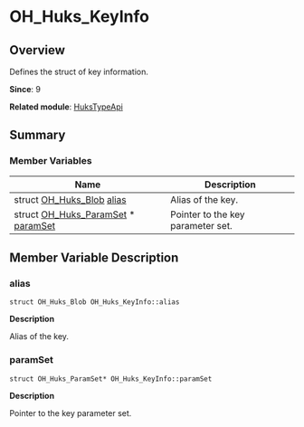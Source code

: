# OH_Huks_KeyInfo


## Overview

Defines the struct of key information.

**Since**: 9

**Related module**: [HuksTypeApi](_huks_type_api.md)


## Summary


### Member Variables

| Name| Description|
| -------- | -------- |
| struct [OH_Huks_Blob](_o_h___huks___blob.md) [alias](#alias) | Alias of the key. |
| struct [OH_Huks_ParamSet](_o_h___huks___param_set.md) \* [paramSet](#paramset) | Pointer to the key parameter set. |


## Member Variable Description


### alias

```
struct OH_Huks_Blob OH_Huks_KeyInfo::alias
```
**Description**

Alias of the key.


### paramSet

```
struct OH_Huks_ParamSet* OH_Huks_KeyInfo::paramSet
```
**Description**

Pointer to the key parameter set.